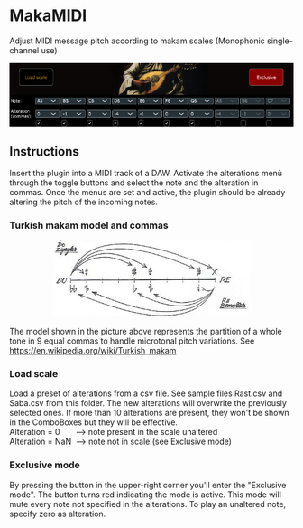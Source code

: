 # MakaMIDI
Adjust MIDI message pitch according to makam scales (Monophonic single-channel use)

![plot](screenshot.PNG)


## Instructions

Insert the plugin into a MIDI track of a DAW. Activate the alterations menù through the toggle buttons and select the note and the alteration in commas. Once the menus are set and active, the plugin should be already altering the pitch of the incoming notes.

### Turkish makam model and commas

<p align="center">
  <img src="commas.gif" width="350">
</p>

The model shown in the picture above represents the partition of a whole tone in 9 equal commas to handle microtonal pitch variations.
See https://en.wikipedia.org/wiki/Turkish_makam

### Load scale

Load a preset of alterations from a csv file. See sample files Rast.csv and Saba.csv from this folder. The new alterations will overwrite the previously selected ones.
If more than 10 alterations are present, they won't be shown in the ComboBoxes but they will be effective.
\
Alteration = 0 &nbsp; &nbsp; &nbsp; --> note present in the scale unaltered \
Alteration = NaN &nbsp;--> note not in scale (see Exclusive mode)

### Exclusive mode

By pressing the button in the upper-right corner you'll enter the "Exclusive mode". The button turns red indicating the mode is active.
This mode will mute every note not specified in the alterations. To play an unaltered note, specify zero as alteration.
